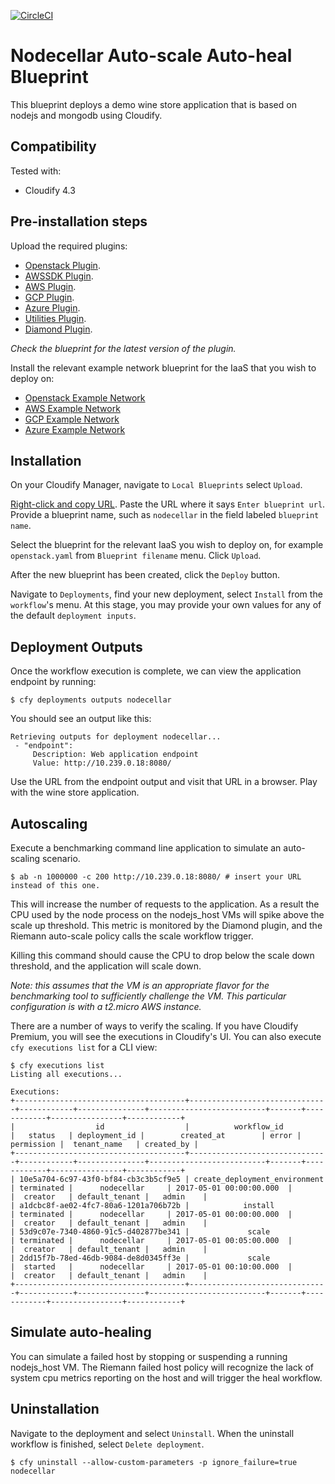 [![CircleCI](https://circleci.com/gh/cloudify-examples/nodecellar-auto-scale-auto-heal-blueprint.svg?style=svg)](https://circleci.com/gh/cloudify-examples/nodecellar-auto-scale-auto-heal-blueprint)

# Nodecellar Auto-scale Auto-heal Blueprint

This blueprint deploys a demo wine store application that is based on nodejs and mongodb using Cloudify.

## Compatibility

Tested with:
  * Cloudify 4.3

## Pre-installation steps

Upload the required plugins:

  * [Openstack Plugin](https://github.com/cloudify-cosmo/cloudify-openstack-plugin/releases).
  * [AWSSDK Plugin](https://github.com/cloudify-incubator/cloudify-awssdk-plugin/releases).
  * [AWS Plugin](https://github.com/cloudify-cosmo/cloudify-aws-plugin/releases).
  * [GCP Plugin](https://github.com/cloudify-incubator/cloudify-gcp-plugin/releases).
  * [Azure Plugin](https://github.com/cloudify-incubator/cloudify-azure-plugin/releases).
  * [Utilities Plugin](https://github.com/cloudify-incubator/cloudify-utilities-plugin/releases).
  * [Diamond Plugin](https://github.com/cloudify-cosmo/cloudify-diamond-plugin/releases).

_Check the blueprint for the latest version of the plugin._

Install the relevant example network blueprint for the IaaS that you wish to deploy on:

  * [Openstack Example Network](https://github.com/cloudify-examples/openstack-example-network)
  * [AWS Example Network](https://github.com/cloudify-examples/aws-example-network)
  * [GCP Example Network](https://github.com/cloudify-examples/gcp-example-network)
  * [Azure Example Network](https://github.com/cloudify-examples/azure-example-network)

## Installation

On your Cloudify Manager, navigate to `Local Blueprints` select `Upload`.

[Right-click and copy URL](https://github.com/cloudify-examples/nodecellar-auto-scale-auto-heal-blueprint/archive/master.zip). Paste the URL where it says `Enter blueprint url`. Provide a blueprint name, such as `nodecellar` in the field labeled `blueprint name`.

Select the blueprint for the relevant IaaS you wish to deploy on, for example `openstack.yaml` from `Blueprint filename` menu. Click `Upload`.

After the new blueprint has been created, click the `Deploy` button.

Navigate to `Deployments`, find your new deployment, select `Install` from the `workflow`'s menu. At this stage, you may provide your own values for any of the default `deployment inputs`.


## Deployment Outputs

Once the workflow execution is complete, we can view the application endpoint by running: <br>

```shell
$ cfy deployments outputs nodecellar
```

You should see an output like this:

```shell
Retrieving outputs for deployment nodecellar...
 - "endpoint":
     Description: Web application endpoint
     Value: http://10.239.0.18:8080/
```

Use the URL from the endpoint output and visit that URL in a browser. Play with the wine store application.


## Autoscaling

Execute a benchmarking command line application to simulate an auto-scaling scenario.

```shell
$ ab -n 1000000 -c 200 http://10.239.0.18:8080/ # insert your URL instead of this one.
```

This will increase the number of requests to the application. As a result the CPU used by the node process on the nodejs_host VMs will spike above the scale up threshold. This metric is monitored by the Diamond plugin, and the Riemann auto-scale policy calls the scale workflow trigger.

Killing this command should cause the CPU to drop below the scale down threshold, and the application will scale down.

_Note: this assumes that the VM is an appropriate flavor for the benchmarking tool to sufficiently challenge the VM. This particular configuration is with a t2.micro AWS instance._

There are a number of ways to verify the scaling. If you have Cloudify Premium,  you will see the executions in Cloudify's UI.
You can also execute `cfy executions list` for a CLI view:

```shell
$ cfy executions list
Listing all executions...

Executions:
+--------------------------------------+-------------------------------+------------+---------------+--------------------------+-------+------------+----------------+------------+
|                  id                  |          workflow_id          |   status   | deployment_id |        created_at        | error | permission |  tenant_name   | created_by |
+--------------------------------------+-------------------------------+------------+---------------+--------------------------+-------+------------+----------------+------------+
| 10e5a704-6c97-43f0-bf84-cb3c3b5cf9e5 | create_deployment_environment | terminated |      nodecellar     | 2017-05-01 00:00:00.000  |       |  creator   | default_tenant |   admin    |
| a1dcbc8f-ae02-4fc7-80a6-1201a706b72b |            install            | terminated |      nodecellar     | 2017-05-01 00:00:00.000  |       |  creator   | default_tenant |   admin    |
| 53d9c07e-7340-4860-91c5-d402877be341 |             scale             | terminated |      nodecellar     | 2017-05-01 00:05:00.000  |       |  creator   | default_tenant |   admin    |
| 2dd15f7b-78ed-46db-9084-de8d0345ff3e |             scale             |  started   |      nodecellar     | 2017-05-01 00:10:00.000  |       |  creator   | default_tenant |   admin    |
+--------------------------------------+-------------------------------+------------+---------------+--------------------------+-------+------------+----------------+------------+
```

## Simulate auto-healing

You can simulate a failed host by stopping or suspending a running nodejs_host VM. The Riemann failed host policy will recognize the lack of system cpu metrics reporting on the host and will trigger the heal workflow.


## Uninstallation

Navigate to the deployment and select `Uninstall`. When the uninstall workflow is finished, select `Delete deployment`.

```shell
$ cfy uninstall --allow-custom-parameters -p ignore_failure=true nodecellar
```
